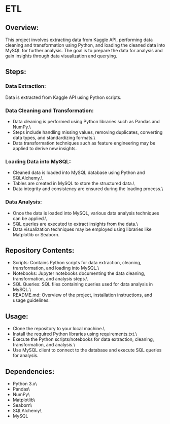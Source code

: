 # ETL
## Overview:
This project involves extracting data from Kaggle API, performing data cleaning and transformation using Python, and loading the cleaned data into MySQL for further analysis. The goal is to prepare the data for analysis and gain insights through data visualization and querying.

## Steps:
### Data Extraction:
Data is extracted from Kaggle API using Python scripts.
### Data Cleaning and Transformation:
* Data cleaning is performed using Python libraries such as Pandas and NumPy.\
* Steps include handling missing values, removing duplicates, converting data types, and standardizing formats.\
* Data transformation techniques such as feature engineering may be applied to derive new insights.
### Loading Data into MySQL:
* Cleaned data is loaded into MySQL database using Python and SQLAlchemy.\
* Tables are created in MySQL to store the structured data.\
* Data integrity and consistency are ensured during the loading process.\
### Data Analysis:
* Once the data is loaded into MySQL, various data analysis techniques can be applied.\
* SQL queries are executed to extract insights from the data.\
* Data visualization techniques may be employed using libraries like Matplotlib or Seaborn.

## Repository Contents:
* Scripts: Contains Python scripts for data extraction, cleaning, transformation, and loading into MySQL.\
* Notebooks: Jupyter notebooks documenting the data cleaning, transformation, and analysis steps.\
* SQL Queries: SQL files containing queries used for data analysis in MySQL.\
* README.md: Overview of the project, installation instructions, and usage guidelines.

## Usage:
* Clone the repository to your local machine.\
* Install the required Python libraries using requirements.txt.\
* Execute the Python scripts/notebooks for data extraction, cleaning, transformation, and analysis.\
* Use MySQL client to connect to the database and execute SQL queries for analysis.

## Dependencies:
* Python 3.x\
* Pandas\
* NumPy\
* Matplotlib\
* Seaborn\
* SQLAlchemy\
* MySQL
